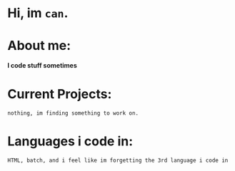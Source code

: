 # Hi, im `can`.

# About me:

**I code stuff sometimes**

# Current Projects:
`nothing, im finding something to work on.`


# Languages i code in:
`HTML, batch, and i feel like im forgetting the 3rd language i code in`




<!---
CanDoesGames/CanDoesGames is a ✨ special ✨ repository because its `README.md` (this file) appears on your GitHub profile.
You can click the Preview link to take a look at your changes.
--->
